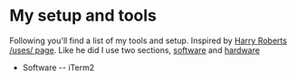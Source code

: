 # My setup and tools

Following you'll find a list of my tools and setup. Inspired by [Harry Roberts](https://twitter.com/csswizardry) [/uses/ page](https://csswizardry.com/uses/). Like he did I use two sections, [software](#software) and [hardware](#hardware) 

- Software 
-- iTerm2